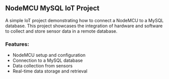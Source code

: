 <h2>NodeMCU MySQL IoT Project</h2>
<p>A simple IoT project demonstrating how to connect a NodeMCU to a MySQL database. This project showcases the integration of hardware and software to collect and store sensor data in a remote database.</p>

<h3>Features:</h3>
<ul>
  <li>NodeMCU setup and configuration</li>
  <li>Connection to a MySQL database</li>
  <li>Data collection from sensors</li>
  <li>Real-time data storage and retrieval</li>
</ul>

